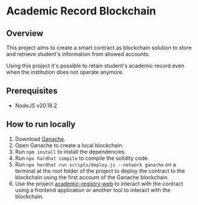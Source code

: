 # Academic Record Blockchain

## Overview
This project aims to create a smart contract as blockchain solution to store and retrieve student's information from allowed accounts.

Using this project it's possible to retain student's academic record even when the institution does not operate anymore.

## Prerequisites
- NodeJS v20.18.2

## How to run locally
1. Download [Ganache](https://archive.trufflesuite.com/ganache/).
2. Open Ganache to create a local blockchain.
3. Run `npm install` to install the dependencies.
4. Run `npx hardhat compile` to compile the solidity code.
5. Run `npx hardhat run scripts/deploy.js --network ganache` on a terminal at the root folder of the project to deploy the contract to the blockchain using the first account of the Ganache blockchain.
6. Use the project [academic-registry-web](https://github.com/bifipe/academic-registry-web) to interact with the contract using a frontend application or another tool to interact with the blockchain.